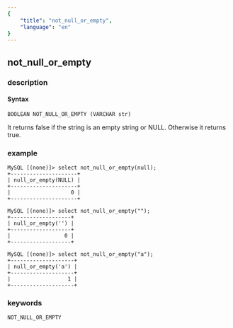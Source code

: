 ```yaml
---
{
    "title": "not_null_or_empty",
    "language": "en"
}
---
```


<!--
Licensed to the Apache Software Foundation (ASF) under one
or more contributor license agreements.  See the NOTICE file
distributed with this work for additional information
regarding copyright ownership.  The ASF licenses this file
to you under the Apache License, Version 2.0 (the
"License"); you may not use this file except in compliance
with the License.  You may obtain a copy of the License at

  http://www.apache.org/licenses/LICENSE-2.0

Unless required by applicable law or agreed to in writing,
software distributed under the License is distributed on an
"AS IS" BASIS, WITHOUT WARRANTIES OR CONDITIONS OF ANY
KIND, either express or implied.  See the License for the
specific language governing permissions and limitations
under the License.
-->

## not_null_or_empty
### description
#### Syntax

`BOOLEAN NOT_NULL_OR_EMPTY (VARCHAR str)`

It returns false if the string is an empty string or NULL. Otherwise it returns true.

### example

```
MySQL [(none)]> select not_null_or_empty(null);
+---------------------+
| null_or_empty(NULL) |
+---------------------+
|                   0 |
+---------------------+

MySQL [(none)]> select not_null_or_empty("");
+-------------------+
| null_or_empty('') |
+-------------------+
|                 0 |
+-------------------+

MySQL [(none)]> select not_null_or_empty("a");
+--------------------+
| null_or_empty('a') |
+--------------------+
|                  1 |
+--------------------+
```
### keywords
    NOT_NULL_OR_EMPTY
